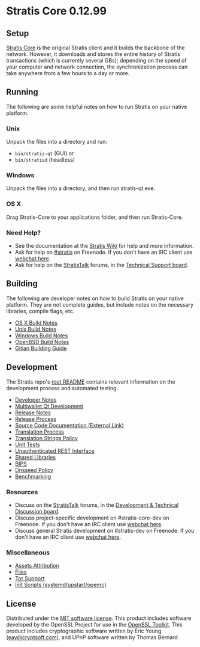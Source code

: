 Stratis Core 0.12.99
=====================

Setup
---------------------
[Stratis Core](http://stratis.org/en/download) is the original Stratis client and it builds the backbone of the network. However, it downloads and stores the entire history of Stratis transactions (which is currently several GBs); depending on the speed of your computer and network connection, the synchronization process can take anywhere from a few hours to a day or more.

Running
---------------------
The following are some helpful notes on how to run Stratis on your native platform.

### Unix

Unpack the files into a directory and run:

- `bin/stratis-qt` (GUI) or
- `bin/stratisd` (headless)

### Windows

Unpack the files into a directory, and then run stratis-qt.exe.

### OS X

Drag Stratis-Core to your applications folder, and then run Stratis-Core.

### Need Help?

* See the documentation at the [Stratis Wiki](https://en.stratis.it/wiki/Main_Page)
for help and more information.
* Ask for help on [#stratis](http://webchat.freenode.net?channels=stratis) on Freenode. If you don't have an IRC client use [webchat here](http://webchat.freenode.net?channels=stratis).
* Ask for help on the [StratisTalk](https://stratistalk.org/) forums, in the [Technical Support board](https://stratistalk.org/index.php?board=4.0).

Building
---------------------
The following are developer notes on how to build Stratis on your native platform. They are not complete guides, but include notes on the necessary libraries, compile flags, etc.

- [OS X Build Notes](build-osx.md)
- [Unix Build Notes](build-unix.md)
- [Windows Build Notes](build-windows.md)
- [OpenBSD Build Notes](build-openbsd.md)
- [Gitian Building Guide](gitian-building.md)

Development
---------------------
The Stratis repo's [root README](/README.md) contains relevant information on the development process and automated testing.

- [Developer Notes](developer-notes.md)
- [Multiwallet Qt Development](multiwallet-qt.md)
- [Release Notes](release-notes.md)
- [Release Process](release-process.md)
- [Source Code Documentation (External Link)](https://dev.visucore.com/stratis/doxygen/)
- [Translation Process](translation_process.md)
- [Translation Strings Policy](translation_strings_policy.md)
- [Unit Tests](unit-tests.md)
- [Unauthenticated REST Interface](REST-interface.md)
- [Shared Libraries](shared-libraries.md)
- [BIPS](bips.md)
- [Dnsseed Policy](dnsseed-policy.md)
- [Benchmarking](benchmarking.md)

### Resources
* Discuss on the [StratisTalk](https://stratistalk.org/) forums, in the [Development & Technical Discussion board](https://stratistalk.org/index.php?board=6.0).
* Discuss project-specific development on #stratis-core-dev on Freenode. If you don't have an IRC client use [webchat here](http://webchat.freenode.net/?channels=stratis-core-dev).
* Discuss general Stratis development on #stratis-dev on Freenode. If you don't have an IRC client use [webchat here](http://webchat.freenode.net/?channels=stratis-dev).

### Miscellaneous
- [Assets Attribution](assets-attribution.md)
- [Files](files.md)
- [Tor Support](tor.md)
- [Init Scripts (systemd/upstart/openrc)](init.md)

License
---------------------
Distributed under the [MIT software license](http://www.opensource.org/licenses/mit-license.php).
This product includes software developed by the OpenSSL Project for use in the [OpenSSL Toolkit](https://www.openssl.org/). This product includes
cryptographic software written by Eric Young ([eay@cryptsoft.com](mailto:eay@cryptsoft.com)), and UPnP software written by Thomas Bernard.
